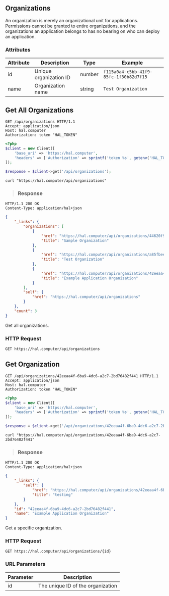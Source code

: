 ## Organizations

An organization is merely an organizational unit for applications. Permissions
cannot be granted to entire organizations, and the organizations an application
belongs to has no bearing on who can deploy an application.

### Attributes

Attribute       | Description                                          | Type     | Example
--------------- | ---------------------------------------------------- | -------- | -------------
id              | Unique organization ID                               | number   | `f115a0a4-c5bb-41f9-85fc-1f30b82d7f15`
name            | Organization name                                    | string   | `Test Organization`

## Get All Organizations

```http
GET /api/organizations HTTP/1.1
Accept: application/json
Host: hal.computer
Authorization: token "HAL_TOKEN"
```

```php
<?php
$client = new Client([
    'base_uri' => 'https://hal.computer',
    'headers' => ['Authorization' => sprintf('token %s', getenv('HAL_TOKEN'))]
]);

$response = $client->get('/api/organizations');
```

```shell
curl "https://hal.computer/api/organizations"
```

> ### Response

```http--response
HTTP/1.1 200 OK
Content-Type: application/hal+json
```

```json
{
    "_links": {
        "organizations": [
            {
                "href": "https://hal.computer/api/organizations/44620f93-786a-46d8-a983-3e5074d85604",
                "title": "Sample Organization"
            },
            {
                "href": "https://hal.computer/api/organizations/a85fbeee-dc8f-4b14-a4cb-9df1b833cb84",
                "title": "Test Organization"
            },
            {
                "href": "https://hal.computer/api/organizations/42eeaa4f-6ba9-4dc6-a2c7-2bd76482f441",
                "title": "Example Application Organization"
            }
        ],
        "self": {
            "href": "https://hal.computer/api/organizations"
        }
    },
    "count": 3
}
```

Get all organizations.

### HTTP Request

`GET https://hal.computer/api/organizations`

## Get Organization

```http--response
GET /api/organizations/42eeaa4f-6ba9-4dc6-a2c7-2bd76482f441 HTTP/1.1
Accept: application/json
Host: hal.computer
Authorization: token "HAL_TOKEN"
```

```php
<?php
$client = new Client([
    'base_uri' => 'https://hal.computer',
    'headers' => ['Authorization' => sprintf('token %s', getenv('HAL_TOKEN'))]
]);

$response = $client->get('/api/organizations/42eeaa4f-6ba9-4dc6-a2c7-2bd76482f441');
```

```shell
curl "https://hal.computer/api/organizations/42eeaa4f-6ba9-4dc6-a2c7-2bd76482f441"
```

> ### Response

```http
HTTP/1.1 200 OK
Content-Type: application/hal+json
```

```json
{
    "_links": {
        "self": {
            "href": "https://hal.computer/api/organizations/42eeaa4f-6ba9-4dc6-a2c7-2bd76482f441",
            "title": "testing"
        }
    },
    "id": "42eeaa4f-6ba9-4dc6-a2c7-2bd76482f441",
    "name": "Example Application Organization"
}
```

Get a specific organization.

### HTTP Request

`GET https://hal.computer/api/organizations/{id}`

### URL Parameters

Parameter   | Description
----------- | -----------
id          | The unique ID of the organization
